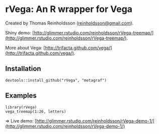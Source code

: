 # rVega: An R wrapper for Vega

Created by Thomas Reinholdsson (<reinholdsson@gmail.com>).

Shiny demo: [http://glimmer.rstudio.com/reinholdsson/rVega-treemap/](http://glimmer.rstudio.com/reinholdsson/rVega-treemap/).

More about Vega: [http://trifacta.github.com/vega/](http://trifacta.github.com/vega/).

## Installation

    devtools::install_github("rVega", "metagraf")

## Examples

```
library(rVega)
vega_treemap(1:26, letters)
```

=> Live demo: [http://glimmer.rstudio.com/reinholdsson/rVega-demo-1/](http://glimmer.rstudio.com/reinholdsson/rVega-demo-1/)
